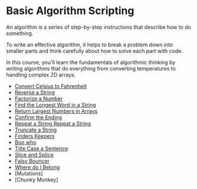 # Basic Algorithm Scripting

An algorithm is a series of step-by-step instructions that describe how to do something.

To write an effective algorithm, it helps to break a problem down into smaller parts and think carefully about how to solve each part with code.

In this course, you'll learn the fundamentals of algorithmic thinking by writing algorithms that do everything from converting temperatures to handling complex 2D arrays.

- [Convert Celsius to Fahrenheit](./celsius_fahrenheit.js)
- [Reverse a String](./reverse_string.js)
- [Factorize a Number](./factorial.js)
- [Find the Longest Word in a String](./longest_word.js)
- [Return Largest Numbers in Arrays](./return_largest.js)
- [Confirm the Ending](./confirm_endings.js)
- [Repeat a String Repeat a String](./repeat_repeat.js)
- [Truncate a String](./truncate_string.js)
- [Finders Keepers](./finders_keepers.js)
- [Boo who](./boo_who.js)
- [Title Case a Sentence](./title_case_sentense.js)
- [Slice and Splice](./slice_splice.js)
- [Falsy Bouncer](./falsy.js)
- [Where do I Belong](./where_do.js)
- [Mutations]
- [Chunky Monkey]
